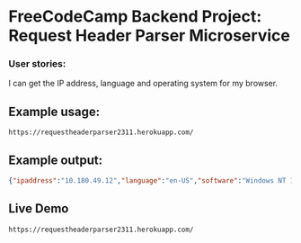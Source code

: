 # FreeCodeCamp Backend Project: Request Header Parser Microservice

### User stories:
I can get the IP address, language and operating system for my browser.

## Example usage:

```url
https://requestheaderparser2311.herokuapp.com/
```

## Example output:

```json
{"ipaddress":"10.180.49.12","language":"en-US","software":"Windows NT 10.0; Win64; x64"}
```

## Live Demo

```url
https://requestheaderparser2311.herokuapp.com/
```

